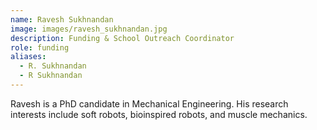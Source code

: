 ```yaml
---
name: Ravesh Sukhnandan
image: images/ravesh_sukhnandan.jpg
description: Funding & School Outreach Coordinator
role: funding
aliases:
  - R. Sukhnandan
  - R Sukhnandan
---
```


Ravesh is a PhD candidate in Mechanical Engineering.
His research interests include soft robots, 
bioinspired robots, and muscle mechanics.